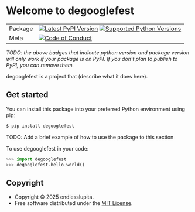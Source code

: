 # Welcome to degooglefest

|        |        |
|--------|--------|
| Package | [![Latest PyPI Version](https://img.shields.io/pypi/v/degooglefest.svg)](https://pypi.org/project/degooglefest/) [![Supported Python Versions](https://img.shields.io/pypi/pyversions/degooglefest.svg)](https://pypi.org/project/degooglefest/)  |
| Meta   | [![Code of Conduct](https://img.shields.io/badge/Contributor%20Covenant-v2.0%20adopted-ff69b4.svg)](CODE_OF_CONDUCT.md) |

*TODO: the above badges that indicate python version and package version will only work if your package is on PyPI.
If you don't plan to publish to PyPI, you can remove them.*

degooglefest is a project that (describe what it does here).

## Get started

You can install this package into your preferred Python environment using pip:

```bash
$ pip install degooglefest
```

TODO: Add a brief example of how to use the package to this section

To use degooglefest in your code:

```python
>>> import degooglefest
>>> degooglefest.hello_world()
```

## Copyright

- Copyright © 2025 endlesslupita.
- Free software distributed under the [MIT License](./LICENSE).
